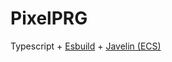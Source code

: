 # PixelPRG

Typescript + [Esbuild](https://esbuild.github.io/) + [Javelin (ECS)](https://github.com/3mcd/javelin)
